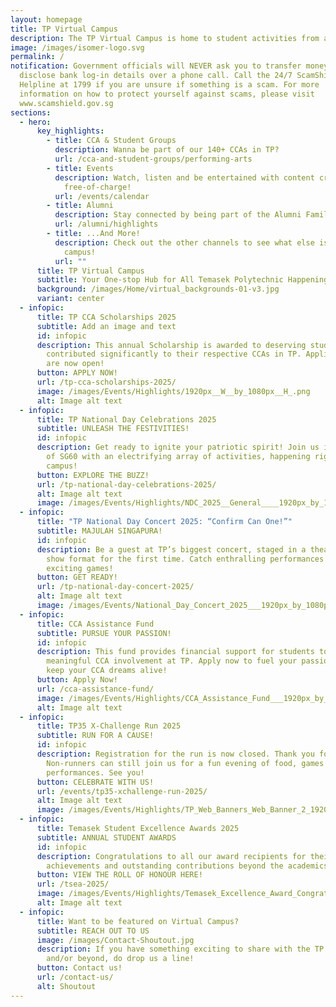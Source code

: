 ```yaml
---
layout: homepage
title: TP Virtual Campus
description: The TP Virtual Campus is home to student activities from all across TP!
image: /images/isomer-logo.svg
permalink: /
notification: Government officials will NEVER ask you to transfer money or
  disclose bank log-in details over a phone call. Call the 24/7 ScamShield
  Helpline at 1799 if you are unsure if something is a scam. For more
  information on how to protect yourself against scams, please visit
  www.scamshield.gov.sg
sections:
  - hero:
      key_highlights:
        - title: CCA & Student Groups
          description: Wanna be part of our 140+ CCAs in TP?
          url: /cca-and-student-groups/performing-arts
        - title: Events
          description: Watch, listen and be entertained with content created by TP,
            free-of-charge!
          url: /events/calendar
        - title: Alumni
          description: Stay connected by being part of the Alumni Family!
          url: /alumni/highlights
        - title: ...And More!
          description: Check out the other channels to see what else is happening around
            campus!
          url: ""
      title: TP Virtual Campus
      subtitle: Your One-stop Hub for All Temasek Polytechnic Happenings!
      background: /images/Home/virtual_backgrounds-01-v3.jpg
      variant: center
  - infopic:
      title: TP CCA Scholarships 2025
      subtitle: Add an image and text
      id: infopic
      description: This annual Scholarship is awarded to deserving students who have
        contributed significantly to their respective CCAs in TP. Applications
        are now open!
      button: APPLY NOW!
      url: /tp-cca-scholarships-2025/
      image: /images/Events/Highlights/1920px__W__by_1080px__H_.png
      alt: Image alt text
  - infopic:
      title: TP National Day Celebrations 2025
      subtitle: UNLEASH THE FESTIVITIES!
      id: infopic
      description: Get ready to ignite your patriotic spirit! Join us in celebration
        of SG60 with an electrifying array of activities, happening right on
        campus!
      button: EXPLORE THE BUZZ!
      url: /tp-national-day-celebrations-2025/
      alt: Image alt text
      image: /images/Events/Highlights/NDC_2025__General____1920px_by_1080px_V3.jpg
  - infopic:
      title: "TP National Day Concert 2025: “Confirm Can One!”"
      subtitle: MAJULAH SINGAPURA!
      id: infopic
      description: Be a guest at TP’s biggest concert, staged in a theatrical game
        show format for the first time. Catch enthralling performances and play
        exciting games!
      button: GET READY!
      url: /tp-national-day-concert-2025/
      alt: Image alt text
      image: /images/Events/National_Day_Concert_2025___1920px_by_1080px.png
  - infopic:
      title: CCA Assistance Fund
      subtitle: PURSUE YOUR PASSION!
      id: infopic
      description: This fund provides financial support for students to continue
        meaningful CCA involvement at TP. Apply now to fuel your passion and
        keep your CCA dreams alive!
      button: Apply Now!
      url: /cca-assistance-fund/
      image: /images/Events/Highlights/CCA_Assistance_Fund___1920px_by_1080px.png
      alt: Image alt text
  - infopic:
      title: TP35 X-Challenge Run 2025
      subtitle: RUN FOR A CAUSE!
      id: infopic
      description: Registration for the run is now closed. Thank you for your support!
        Non-runners can still join us for a fun evening of food, games and
        performances. See you!
      button: CELEBRATE WITH US!
      url: /events/tp35-xchallenge-run-2025/
      alt: Image alt text
      image: /images/Events/Highlights/TP_Web_Banners_Web_Banner_2_1920px_X_1080px__Updated_1_Jul_2_.jpg
  - infopic:
      title: Temasek Student Excellence Awards 2025
      subtitle: ANNUAL STUDENT AWARDS
      id: infopic
      description: Congratulations to all our award recipients for their inspiring
        achievements and outstanding contributions beyond the academics!
      button: VIEW THE ROLL OF HONOUR HERE!
      url: /tsea-2025/
      image: /images/Events/Highlights/Temasek_Excellence_Award_Congrats_1920_X_1080.jpg
      alt: Image alt text
  - infopic:
      title: Want to be featured on Virtual Campus?
      subtitle: REACH OUT TO US
      image: /images/Contact-Shoutout.jpg
      description: If you have something exciting to share with the TP community
        and/or beyond, do drop us a line!
      button: Contact us!
      url: /contact-us/
      alt: Shoutout
---
```

